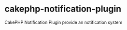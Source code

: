 cakephp-notification-plugin
===========================

CakePHP Notification Plugin provide an notification system
